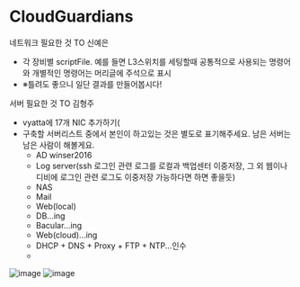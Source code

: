 # CloudGuardians
네트워크 필요한 것 TO 신예은
  - 각 장비별 scriptFile. 예를 들면 L3스위치를 세팅할때 공통적으로 사용되는 명령어와 개별적인 명령어는 머리글에 주석으로 표시
  - ※틀려도 좋으니 일단 결과를 만들어봅시다!


서버 필요한 것 TO 김형주
  - vyatta에 17개 NIC 추가하기(
  - 구축할 서버리스트 중에서 본인이 하고있는 것은 별도로 표기해주세요. 남은 서버는 남은 사람이 해볼게요.
    - AD winser2016
    - Log server(ssh 로그인 관련 로그를 로컬과 백업센터 이중저장, 그 외 웹이나 디비에 로그인 관련 로그도 이중저장 가능하다면 하면 좋을듯)
    - NAS
    - Mail
    - Web(local)
    - DB...ing
    - Bacular...ing
    - Web(cloud)...ing
    - DHCP + DNS + Proxy + FTP + NTP...인수
    - 
![image](https://github.com/user-attachments/assets/39541208-8798-4b2a-844b-db3758b5099e)
![image](https://github.com/user-attachments/assets/62318637-f373-4e8c-b0ca-b3d80ca21ba0)

